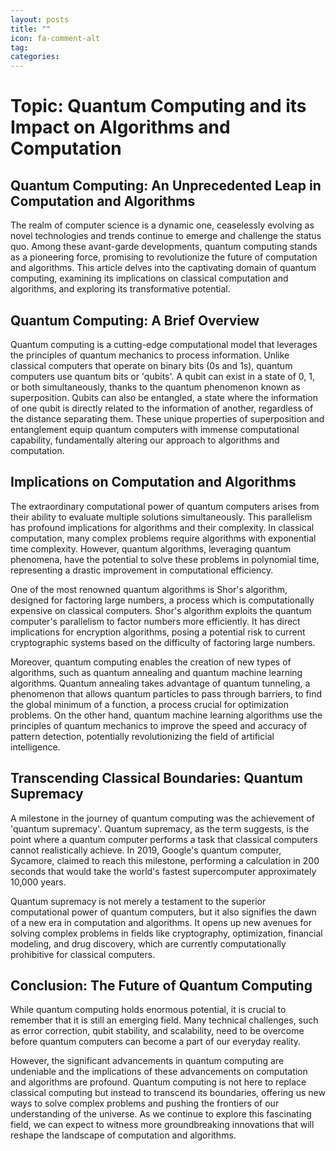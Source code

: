 ```yaml
---
layout: posts
title: ""
icon: fa-comment-alt
tag: 
categories: 
---
```


# Topic: Quantum Computing and its Impact on Algorithms and Computation

## Quantum Computing: An Unprecedented Leap in Computation and Algorithms

The realm of computer science is a dynamic one, ceaselessly evolving as novel technologies and trends continue to emerge and challenge the status quo. Among these avant-garde developments, quantum computing stands as a pioneering force, promising to revolutionize the future of computation and algorithms. This article delves into the captivating domain of quantum computing, examining its implications on classical computation and algorithms, and exploring its transformative potential.

## Quantum Computing: A Brief Overview

Quantum computing is a cutting-edge computational model that leverages the principles of quantum mechanics to process information. Unlike classical computers that operate on binary bits (0s and 1s), quantum computers use quantum bits or 'qubits'. A qubit can exist in a state of 0, 1, or both simultaneously, thanks to the quantum phenomenon known as superposition. Qubits can also be entangled, a state where the information of one qubit is directly related to the information of another, regardless of the distance separating them. These unique properties of superposition and entanglement equip quantum computers with immense computational capability, fundamentally altering our approach to algorithms and computation.

## Implications on Computation and Algorithms

The extraordinary computational power of quantum computers arises from their ability to evaluate multiple solutions simultaneously. This parallelism has profound implications for algorithms and their complexity. In classical computation, many complex problems require algorithms with exponential time complexity. However, quantum algorithms, leveraging quantum phenomena, have the potential to solve these problems in polynomial time, representing a drastic improvement in computational efficiency.

One of the most renowned quantum algorithms is Shor's algorithm, designed for factoring large numbers, a process which is computationally expensive on classical computers. Shor's algorithm exploits the quantum computer's parallelism to factor numbers more efficiently. It has direct implications for encryption algorithms, posing a potential risk to current cryptographic systems based on the difficulty of factoring large numbers.

Moreover, quantum computing enables the creation of new types of algorithms, such as quantum annealing and quantum machine learning algorithms. Quantum annealing takes advantage of quantum tunneling, a phenomenon that allows quantum particles to pass through barriers, to find the global minimum of a function, a process crucial for optimization problems. On the other hand, quantum machine learning algorithms use the principles of quantum mechanics to improve the speed and accuracy of pattern detection, potentially revolutionizing the field of artificial intelligence.

## Transcending Classical Boundaries: Quantum Supremacy

A milestone in the journey of quantum computing was the achievement of 'quantum supremacy'. Quantum supremacy, as the term suggests, is the point where a quantum computer performs a task that classical computers cannot realistically achieve. In 2019, Google's quantum computer, Sycamore, claimed to reach this milestone, performing a calculation in 200 seconds that would take the world's fastest supercomputer approximately 10,000 years.

Quantum supremacy is not merely a testament to the superior computational power of quantum computers, but it also signifies the dawn of a new era in computation and algorithms. It opens up new avenues for solving complex problems in fields like cryptography, optimization, financial modeling, and drug discovery, which are currently computationally prohibitive for classical computers.

## Conclusion: The Future of Quantum Computing

While quantum computing holds enormous potential, it is crucial to remember that it is still an emerging field. Many technical challenges, such as error correction, qubit stability, and scalability, need to be overcome before quantum computers can become a part of our everyday reality.

However, the significant advancements in quantum computing are undeniable and the implications of these advancements on computation and algorithms are profound. Quantum computing is not here to replace classical computing but instead to transcend its boundaries, offering us new ways to solve complex problems and pushing the frontiers of our understanding of the universe. As we continue to explore this fascinating field, we can expect to witness more groundbreaking innovations that will reshape the landscape of computation and algorithms.